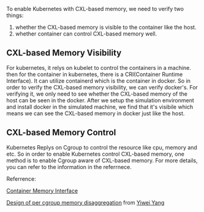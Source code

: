 To enable Kubernetes with CXL-based memory, we need to verify two things:

1. whether the CXL-based memory is visible to the container like the host. 
2. whether container can control CXL-based memory well. 


## CXL-based Memory Visibility

For kubernetes, it relys on kubelet to control the containers in a machine. then for the container in kubernetes, there is a CRI(Container Runtime Interface). It can utilize containerd which is the container in docker. So in order to verify the CXL-based memory visibility, we can verify docker's. For verifying it, we only need to see whether the CXL-based memory of the host can be seen in the docker. After we setup the simulation environment and install docker in the simulated machine, we find that it's visibile which means we can see the CXL-based memory in docker just like the host. 

## CXL-based Memory Control

Kubernetes Replys on Cgroup to control the resource like cpu, memory and etc. So in order to enable Kubernetes control CXL-based memory, one method is to enable Cgroup aware of CXL-based memory. For more details, you can refer to the information in the referrnece. 



Referrence:

[Container Memory Interface](https://www.youtube.com/watch?v=ZArmCVN4uF0)

[Design of per cgroup memory disaggregation](https://asplos.dev/wordpress/2023/07/03/design-of-per-cgroup-memory-disaggregation/) from [Yiwei Yang](https://asplos.dev/)

